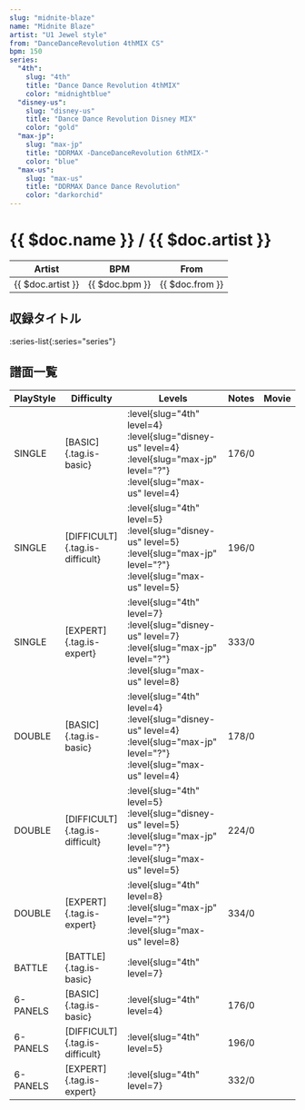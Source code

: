 ```yaml
---
slug: "midnite-blaze"
name: "Midnite Blaze"
artist: "U1 Jewel style"
from: "DanceDanceRevolution 4thMIX CS"
bpm: 150
series:
  "4th":
    slug: "4th"
    title: "Dance Dance Revolution 4thMIX"
    color: "midnightblue"
  "disney-us":
    slug: "disney-us"
    title: "Dance Dance Revolution Disney MIX"
    color: "gold"
  "max-jp":
    slug: "max-jp"
    title: "DDRMAX -DanceDanceRevolution 6thMIX-"
    color: "blue"
  "max-us":
    slug: "max-us"
    title: "DDRMAX Dance Dance Revolution"
    color: "darkorchid"
---
```


# {{ $doc.name }} / {{ $doc.artist }}

|Artist|BPM|From|
|------|---|----|
|{{ $doc.artist }}|{{ $doc.bpm }}|{{ $doc.from }}|

## 収録タイトル

:series-list{:series="series"}

## 譜面一覧

|PlayStyle|Difficulty|Levels|Notes|Movie|
|---------|----------|------|-----|-----|
|SINGLE|[BASIC]{.tag.is-basic}|:level{slug="4th" level=4} :level{slug="disney-us" level=4} :level{slug="max-jp" level="?"} :level{slug="max-us" level=4}|176/0||
|SINGLE|[DIFFICULT]{.tag.is-difficult}|:level{slug="4th" level=5} :level{slug="disney-us" level=5} :level{slug="max-jp" level="?"} :level{slug="max-us" level=5}|196/0||
|SINGLE|[EXPERT]{.tag.is-expert}|:level{slug="4th" level=7} :level{slug="disney-us" level=7} :level{slug="max-jp" level="?"} :level{slug="max-us" level=8}|333/0||
|DOUBLE|[BASIC]{.tag.is-basic}|:level{slug="4th" level=4} :level{slug="disney-us" level=4} :level{slug="max-jp" level="?"} :level{slug="max-us" level=4}|178/0||
|DOUBLE|[DIFFICULT]{.tag.is-difficult}|:level{slug="4th" level=5} :level{slug="disney-us" level=5} :level{slug="max-jp" level="?"} :level{slug="max-us" level=5}|224/0||
|DOUBLE|[EXPERT]{.tag.is-expert}|:level{slug="4th" level=8} :level{slug="max-jp" level="?"} :level{slug="max-us" level=8}|334/0||
|BATTLE|[BATTLE]{.tag.is-basic}|:level{slug="4th" level=7}|||
|6-PANELS|[BASIC]{.tag.is-basic}|:level{slug="4th" level=4}|176/0||
|6-PANELS|[DIFFICULT]{.tag.is-difficult}|:level{slug="4th" level=5}|196/0||
|6-PANELS|[EXPERT]{.tag.is-expert}|:level{slug="4th" level=7}|332/0||

